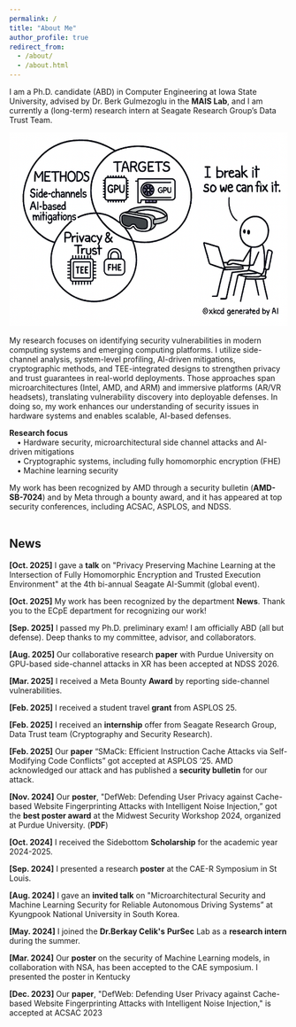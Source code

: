 ```yaml
---
permalink: /
title: "About Me"
author_profile: true
redirect_from: 
  - /about/
  - /about.html
---
```


I am a Ph.D. candidate (ABD) in Computer Engineering at Iowa State University, advised by Dr. Berk Gulmezoglu in the  <a href="https://www.ece.iastate.edu/bgulmez/" style="text-decoration: none;"><b>MAIS Lab</b></a>, and I am currently a (long-term) research intern at Seagate Research Group’s Data Trust Team.<br/>

<div style="text-align:center;">
  <img src="../images/Intro/IntroImage_v3.png"
       alt="My Research Focus"
       width="550" height="350"
       style="display:inline-block;">
</div>

My research focuses on identifying security vulnerabilities in modern computing systems and emerging computing platforms. I utilize side-channel analysis, system-level profiling, AI-driven mitigations, cryptographic methods, and TEE-integrated designs to strengthen privacy and trust guarantees in real-world deployments. Those approaches span microarchitectures (Intel, AMD, and ARM) and immersive platforms (AR/VR headsets), translating vulnerability discovery into deployable defenses. In doing so, my work enhances our understanding of security issues in hardware systems and enables scalable, AI-based defenses. <br/>

**Research focus**
<br/> &emsp;• Hardware security, microarchitectural side channel attacks and AI-driven mitigations
<br/> &emsp;• Cryptographic systems, including fully homomorphic encryption (FHE)
<br/> &emsp;• Machine learning security

My work has been recognized by AMD through a security bulletin (<a href="https://www.amd.com/en/resources/product-security/bulletin/amd-sb-7024.html" style="text-decoration: none;"><b>AMD-SB-7024</b></a>) and by Meta through a bounty award, and it has appeared at top security conferences, including ACSAC, ASPLOS, and NDSS.<br/><br/>

<!--
<div style="text-align:center;">
  <img src="../images/Intro/IntroImage_v3.png"
       alt="My Research Focus"
       width="550" height="350"
       style="display:inline-block;">
</div>

<!--
I leverage cutting-edge AI and system-level techniques to design scalable security defenses that protect user privacy and strengthen trustworthy hardware systems.

<!--
Prior to joining Iowa State, I worked as an Assistant Manager in the ICT Infrastructure Strategy and Planning Team at South Korea’s South Korea’s National Information Society Agency (<a href="https://eng.nia.or.kr/site/nia_eng/main.do" style="text-decoration: none;"><b>NIA</b></a>).
-->

<!-- News
======
-->

News
------
**[Oct. 2025]** I gave a **talk** on "Privacy Preserving Machine Learning at the Intersection of Fully Homomorphic Encryption and Trusted Execution Environment" at the 4th bi-annual Seagate AI-Summit (global event). <br/>

**[Oct. 2025]** My work has been recognized by the department <a href="https://news.engineering.iastate.edu/2025/09/30/seonghun-son-advancing-hardware-and-systems-security/" style="text-decoration: none;"><b>News</b></a>. Thank you to the ECpE department for recognizing our work! <br/>

**[Sep. 2025]** I passed my Ph.D. preliminary exam! I am officially ABD (all but defense). Deep thanks to my committee, advisor, and collaborators. <br/>

**[Aug. 2025]** Our collaborative research **paper** with Purdue University on GPU-based side-channel attacks in XR has been accepted at NDSS 2026. <br/>

**[Mar. 2025]** I received a Meta Bounty **Award** by reporting side-channel vulnerabilities.<br/>

**[Feb. 2025]** I received a student travel **grant** from ASPLOS 25.<br/>

**[Feb. 2025]** I received an **internship** offer from Seagate Research Group, Data Trust team (Cryptography and Security Research). <br/>

**[Feb. 2025]** Our **paper** “SMaCk: Efficient Instruction Cache Attacks via Self-Modifying Code Conflicts” got accepted at ASPLOS ’25. AMD acknowledged our attack and has published a <a href="https://www.amd.com/en/resources/product-security/bulletin/amd-sb-7024.html" style="text-decoration: none;"><b>security bulletin</b></a> for our attack. <br/>

**[Nov. 2024]** Our **poster**, "DefWeb: Defending User Privacy against Cache-based Website Fingerprinting Attacks with Intelligent Noise Injection,” got the **best poster award** at the Midwest Security Workshop 2024, organized at Purdue University. (<a href="/files/MSW_Seonghun.pdf" target="_blank" style="text-decoration: none;"><b>PDF</b></a>)<br/>

**[Oct. 2024]** I received the Sidebottom **Scholarship** for the academic year 2024-2025.<br/>

**[Sep. 2024]** I presented a research **poster** at the CAE-R Symposium in St Louis.<br/>

**[Aug. 2024]** I gave an **invited talk** on "Microarchitectural Security and Machine Learning Security for Reliable Autonomous Driving Systems” at Kyungpook National University in South Korea.<br/>

**[May. 2024]** I joined the  <a href="https://beerkay.github.io/" style="text-decoration: none;"><b>Dr.Berkay Celik's</b></a> <a href="https://pursec.cs.purdue.edu/" style="text-decoration: none;"><b>PurSec</b></a> Lab as a **research intern** during the summer. <br/>

**[Mar. 2024]** Our **poster** on the security of Machine Learning models, in collaboration with NSA, has been accepted to the CAE symposium. I presented the poster in Kentucky<br/>

**[Dec. 2023]** Our **paper**, "DefWeb: Defending User Privacy against Cache-based Website Fingerprinting Attacks with Intelligent Noise Injection," is accepted at ACSAC 2023 <br/>
